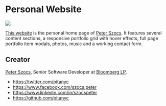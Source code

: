 # Personal Website

![](https://david-dm.org/pitanyc/peter.szocs.info.svg)


[This website](http://peter.szocs.info) is the personal home page of [Peter Szocs](http://peter.szocs.info/).  It features several content sections, 
a responsive portfolio grid with hover effects, full page portfolio item modals, photos, music and a working contact form.

## Creator

[Peter Szocs](http://peter.szocs.info/), Senior Software Developer at [Bloomberg LP](http://www.bloomberg.com/).

* https://twitter.com/pitanyc
* https://www.facebook.com/szocs.peter
* https://www.linkedin.com/in/szocspeter
* https://github.com/pitanyc
